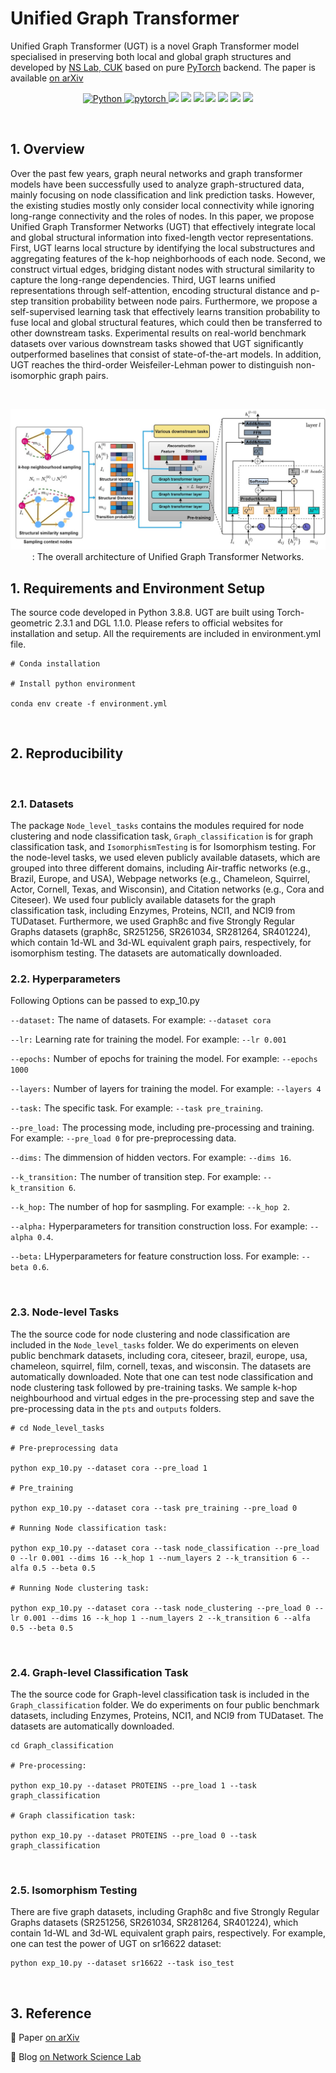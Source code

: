 # Unified Graph Transformer
Unified Graph Transformer (UGT) is a novel Graph Transformer model specialised in preserving both local and global graph structures and developed by [NS Lab, CUK](https://nslab-cuk.github.io/) based on pure [PyTorch](https://github.com/pytorch/pytorch) backend. The paper is available [on arXiv](https://arxiv.org/)

<p align=center>
  <a href="https://www.python.org/downloads/release/python-360/">
    <img src="https://img.shields.io/badge/Python->=3.8.8-3776AB?logo=python&style=flat-square" alt="Python">
  </a>    
  <a href="https://github.com/pytorch/pytorch">
    <img src="https://img.shields.io/badge/PyTorch->=1.4-FF6F00?logo=pytorch&style=flat-square" alt="pytorch">
  </a>    
  <img src="https://custom-icon-badges.demolab.com/github/last-commit/NSLab-CUK/Unified-Graph-Transformer?logo=history&logoColor=white&style=flat-square"/>
  <img src="https://custom-icon-badges.demolab.com/github/languages/code-size/NSLab-CUK/Unified-Graph-Transformer?logo=file-code&logoColor=white&style=flat-square"/>
  <img src="https://custom-icon-badges.demolab.com/github/issues-pr-closed/NSLab-CUK/Unified-Graph-Transformer?color=purple&logo=git-pull-request&logoColor=white&style=flat-square"/>
  <img src="https://custom-icon-badges.demolab.com/github/v/tag/NSLab-CUK/Unified-Graph-Transformer?logo=tag&logoColor=white&style=flat-square"/>
  <img src="https://custom-icon-badges.demolab.com/github/stars/NSLab-CUK/Unified-Graph-Transformer?logo=star&style=flat-square"/>
  <img src="https://custom-icon-badges.demolab.com/github/issues-raw/NSLab-CUK/Unified-Graph-Transformer?logo=issue&style=flat-square"/>
  <img src="https://custom-icon-badges.demolab.com/github/license/NSLab-CUK/Unified-Graph-Transformer?logo=law&style=flat-square"/>
</p>

<br>


## 1. Overview

Over the past few years, graph neural networks and graph transformer models have been successfully used to analyze graph-structured data, mainly focusing on node classification and link prediction tasks. However, the existing studies mostly only consider local connectivity while ignoring long-range connectivity and the roles of nodes. In this paper, we propose Unified Graph Transformer Networks (UGT) that effectively integrate local and global structural information into fixed-length vector representations. First, UGT learns local structure by identifying the local substructures and aggregating features of the k-hop neighborhoods of each node. Second, we construct virtual edges, bridging distant nodes with structural similarity to capture the long-range dependencies. Third, UGT learns unified representations through self-attention, encoding structural distance and p-step transition probability between node pairs. Furthermore, we propose a self-supervised learning task that effectively learns transition probability to fuse local and global structural features, which could then be transferred to other downstream tasks. Experimental results on real-world benchmark datasets over various downstream tasks showed that UGT significantly outperformed baselines that consist of state-of-the-art models. In addition, UGT reaches the third-order Weisfeiler-Lehman power to distinguish non-isomorphic graph pairs.

<br>

<p align="center">
  <img src="./Figures/UGT.jpg" alt="Graph Transformer Architecture" width="800">
  <br>
  <b></b>: The overall architecture of Unified Graph Transformer Networks.
</p>


## 1. Requirements and Environment Setup

The source code developed in Python 3.8.8. UGT are built using Torch-geometric 2.3.1 and DGL 1.1.0. Please refers to official websites for installation and setup.
All the requirements are included in environment.yml file. 

```
# Conda installation

# Install python environment

conda env create -f environment.yml 

```

<br>

## 2. Reproducibility

<br>

### 2.1. Datasets


The package ```Node_level_tasks``` contains the modules required for node clustering and node classification task, ```Graph_classification``` is for graph classification task, and  ```IsomorphismTesting``` is for Isomorphism testing.
For the node-level tasks, we used eleven publicly available datasets, which are grouped into three different domains, including Air-traffic networks (e.g., Brazil, Europe, and USA), Webpage networks (e.g., Chameleon, Squirrel, Actor, Cornell, Texas, and Wisconsin), and Citation networks (e.g., Cora and Citeseer). We used four publicly available datasets for the graph classification task, including Enzymes, Proteins, NCI1, and NCI9 from TUDataset. Furthermore, we used Graph8c and five Strongly Regular Graphs datasets (graph8c, SR251256, SR261034, SR281264, SR401224), which contain 1d-WL and 3d-WL equivalent graph pairs, respectively, for isomorphism testing. The datasets are automatically downloaded.
<br>

### 2.2. Hyperparameters

Following Options can be passed to exp_10.py

```--dataset:``` The name of datasets. For example: ```--dataset cora```

```--lr:``` Learning rate for training the model. For example: ```--lr 0.001```

```--epochs:``` Number of epochs for training the model. For example: ```--epochs 1000```

```--layers:``` Number of layers for training the model. For example: ```--layers 4```

```--task:``` The specific task. For example: ```--task pre_training```.

```--pre_load:``` The processing mode, including pre-processing and training. For example: ```--pre_load 0``` for pre-preprocessing data.

```--dims:``` The dimmension of hidden vectors.  For example: ```--dims 16```.

```--k_transition:``` The number of transition step. For example: ```--k_transition 6```.

```--k_hop:``` The number of hop for sasmpling. For example: ```--k_hop 2```.

```--alpha:``` Hyperparameters for transition construction loss. For example: ```--alpha 0.4```.

```--beta:``` LHyperparameters for feature construction loss. For example: ```--beta 0.6```.

<br>

### 2.3. Node-level Tasks

The the source code for node clustering and node classification are included in the ```Node_level_tasks``` folder. 
We do experiments on eleven public benchmark datasets, including cora, citeseer, brazil, europe, usa, chameleon, squirrel, film, cornell,  texas, and wisconsin. The datasets are automatically downloaded.
Note that one can test node classification and node clustering task followed by pre-training tasks. 
We sample k-hop neighbourhood and virtual edges in the pre-processing step and save the pre-processing data in the ```pts``` and ```outputs``` folders.

```
# cd Node_level_tasks

# Pre-preprocessing data

python exp_10.py --dataset cora --pre_load 1

# Pre_training

python exp_10.py --dataset cora --task pre_training --pre_load 0

# Running Node classification task:

python exp_10.py --dataset cora --task node_classification --pre_load 0 --lr 0.001 --dims 16 --k_hop 1 --num_layers 2 --k_transition 6 --alfa 0.5 --beta 0.5

# Running Node clustering task:

python exp_10.py --dataset cora --task node_clustering --pre_load 0 --lr 0.001 --dims 16 --k_hop 1 --num_layers 2 --k_transition 6 --alfa 0.5 --beta 0.5

```

<br>

### 2.4. Graph-level Classification Task

The the source code for Graph-level classification task is included in the ```Graph_classification``` folder. 
We do experiments on four public benchmark datasets, including Enzymes, Proteins, NCI1, and NCI9 from TUDataset. The datasets are automatically downloaded.

```
cd Graph_classification

# Pre-processing:

python exp_10.py --dataset PROTEINS --pre_load 1 --task graph_classification

# Graph classification task:

python exp_10.py --dataset PROTEINS --pre_load 0 --task graph_classification

```
<br>

### 2.5. Isomorphism Testing

There are five graph datasets, including Graph8c and five Strongly Regular Graphs datasets (SR251256, SR261034, SR281264, SR401224), which contain 1d-WL and 3d-WL equivalent graph pairs, respectively. For example, one can test the power of UGT on sr16622 dataset: 

```
python exp_10.py --dataset sr16622 --task iso_test
```

<br>

## 3. Reference

:page_with_curl: Paper [on arXiv](https://arxiv.org/)

:pencil: Blog [on Network Science Lab](https://nslab-cuk.github.io/)


<br><br><br>

